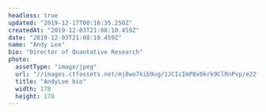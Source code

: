```yaml
---
headless: true
updated: "2019-12-17T00:16:35.250Z"
createdAt: "2019-12-03T21:08:10.459Z"
date: "2019-12-03T21:08:10.459Z"
name: "Andy Lee"
bio: "Director of Quantative Research"
photo:
  assetType: "image/jpeg"
  url: "//images.ctfassets.net/mj8wo7kib9ug/1JCIcImP8x0krk9ClRnPvp/e22f88dc61cf4d6342a0e08ca45e733d/AndyLee_bio.jpg"
  title: "AndyLee bio"
  width: 178
  height: 178
---
```


